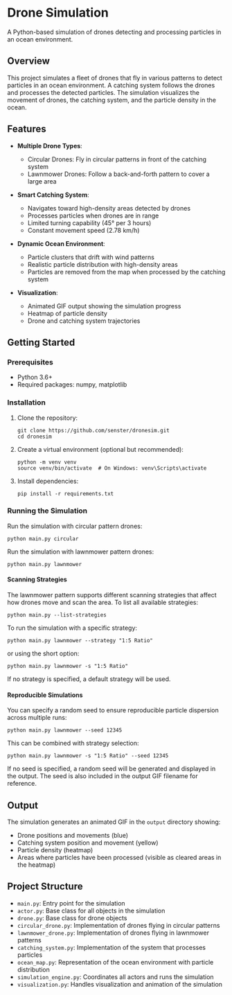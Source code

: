 # Drone Simulation

A Python-based simulation of drones detecting and processing particles in an ocean environment.

## Overview

This project simulates a fleet of drones that fly in various patterns to detect particles in an ocean environment. A catching system follows the drones and processes the detected particles. The simulation visualizes the movement of drones, the catching system, and the particle density in the ocean.

## Features

- **Multiple Drone Types**:
  - Circular Drones: Fly in circular patterns in front of the catching system
  - Lawnmower Drones: Follow a back-and-forth pattern to cover a large area

- **Smart Catching System**:
  - Navigates toward high-density areas detected by drones
  - Processes particles when drones are in range
  - Limited turning capability (45° per 3 hours)
  - Constant movement speed (2.78 km/h)

- **Dynamic Ocean Environment**:
  - Particle clusters that drift with wind patterns
  - Realistic particle distribution with high-density areas
  - Particles are removed from the map when processed by the catching system

- **Visualization**:
  - Animated GIF output showing the simulation progress
  - Heatmap of particle density
  - Drone and catching system trajectories

## Getting Started

### Prerequisites

- Python 3.6+
- Required packages: numpy, matplotlib

### Installation

1. Clone the repository:
   ```
   git clone https://github.com/senster/dronesim.git
   cd dronesim
   ```

2. Create a virtual environment (optional but recommended):
   ```
   python -m venv venv
   source venv/bin/activate  # On Windows: venv\Scripts\activate
   ```

3. Install dependencies:
   ```
   pip install -r requirements.txt
   ```

### Running the Simulation

Run the simulation with circular pattern drones:
```
python main.py circular
```

Run the simulation with lawnmower pattern drones:
```
python main.py lawnmower
```

#### Scanning Strategies

The lawnmower pattern supports different scanning strategies that affect how drones move and scan the area. To list all available strategies:
```
python main.py --list-strategies
```

To run the simulation with a specific strategy:
```
python main.py lawnmower --strategy "1:5 Ratio"
```
or using the short option:
```
python main.py lawnmower -s "1:5 Ratio"
```

If no strategy is specified, a default strategy will be used.

#### Reproducible Simulations

You can specify a random seed to ensure reproducible particle dispersion across multiple runs:
```
python main.py lawnmower --seed 12345
```

This can be combined with strategy selection:
```
python main.py lawnmower -s "1:5 Ratio" --seed 12345
```

If no seed is specified, a random seed will be generated and displayed in the output. The seed is also included in the output GIF filename for reference.

## Output

The simulation generates an animated GIF in the `output` directory showing:
- Drone positions and movements (blue)
- Catching system position and movement (yellow)
- Particle density (heatmap)
- Areas where particles have been processed (visible as cleared areas in the heatmap)

## Project Structure

- `main.py`: Entry point for the simulation
- `actor.py`: Base class for all objects in the simulation
- `drone.py`: Base class for drone objects
- `circular_drone.py`: Implementation of drones flying in circular patterns
- `lawnmower_drone.py`: Implementation of drones flying in lawnmower patterns
- `catching_system.py`: Implementation of the system that processes particles
- `ocean_map.py`: Representation of the ocean environment with particle distribution
- `simulation_engine.py`: Coordinates all actors and runs the simulation
- `visualization.py`: Handles visualization and animation of the simulation
